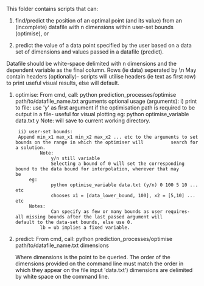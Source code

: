 This folder contains scripts that can:
1) find/predict the position of an optimal point (and its value) from an (incomplete) datafile with n dimensions within user-set bounds (optimise), or 

2) predict the value of a data point specified by the user based on a data set of dimensions and values passed in a datafile (predict).

Datafile should be white-space delimited with n dimensions and the dependent variable as the final column. Rows (ie data) seperated by \n
May contain headers (optionally)- scripts will utilise headers (ie text as first row) to print useful visual results, else will default.


1) optimise:
From cmd, call:
	python prediction_processes/optimise path/to/datafile_name.txt arguments
	optional usage (arguments): 
        i) print to file:
		use 'y' as first argument if the optimisation path is required to be output in a file- useful for visual plotting
       		eg:
            		python optimise_variable data.txt y
        	Note: will save to current working directory.
       
        ii) user-set bounds:
		Append min_x1 max_x1 min_x2 max_x2 ... etc to the arguments to set bounds on the range in which the optimiser will 			search for a solution. 
            	Note:
            		y/n still variable
            		Selecting a bound of 0 will set the corresponding bound to the data bound for interpolation, wherever that may 				be
        	eg:
            		python optimise_variable data.txt (y/n) 0 100 5 10 ... etc
            		chooses x1 = [data_lower_bound, 100], x2 = [5,10] ... etc
        	Notes: 
            		Can specify as few or many bounds as user requires- all missing bounds after the last passed argument will 				default to the data-set bounds, else use 0.
		        lb = ub implies a fixed variable.

2) predict:
From cmd, call:
	python prediction_processes/optimise path/to/datafile_name.txt dimensions
	
	Where dimensions is the point to be queried.
	The order of the dimensions provided on the command line must match the order in which they appear on the file input 'data.txt')
	dimensions are delimited by white space on the command line.
